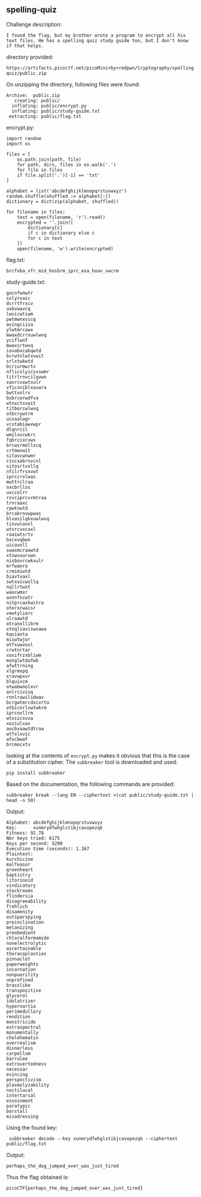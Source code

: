 ## spelling-quiz

Challenge description:
```
I found the flag, but my brother wrote a program to encrypt all his text files. He has a spelling quiz study guide too, but I don't know if that helps.
```

directory provided:
```
https://artifacts.picoctf.net/picoMini+by+redpwn/Cryptography/spelling-quiz/public.zip
```

On unzipping the directory, following files were found:
```
Archive:  public.zip
   creating: public/
  inflating: public/encrypt.py
  inflating: public/study-guide.txt
 extracting: public/flag.txt
```

encrypt.py:
```
import random
import os

files = [
    os.path.join(path, file)
    for path, dirs, files in os.walk('.')
    for file in files
    if file.split('.')[-1] == 'txt'
]

alphabet = list('abcdefghijklmnopqrstuvwxyz')
random.shuffle(shuffled := alphabet[:])
dictionary = dict(zip(alphabet, shuffled))

for filename in files:
    text = open(filename, 'r').read()
    encrypted = ''.join([
        dictionary[c]
        if c in dictionary else c
        for c in text
    ])
    open(filename, 'w').write(encrypted)
```

flag.txt:
```
brcfxba_vfr_mid_hosbrm_iprc_exa_hoav_vwcrm
```

study-guide.txt:
```
gocnfwnwtr
sxlyrxaic
dcrrtfrxcv
uxbvwavcq
lwvicwtiwm
pwtmwnxvicq
avingciisa
ylwtmrcawx
mwaxdcrrxuwlwvq
yciflwnf
mwaxsrtwvq
iovabxcabqwtd
bcrwtnlwtxvwit
srlxtwkwtd
bcriurmwrtv
nflicxlyicsxswmr
titrlrnvcilqvwn
xanrcvxwtxulr
vficxniblxavwra
bwttxnlrv
bxbrcerwdfva
wtnxctxvwit
titborcwlwvq
otbcrywtrm
ucxaalwgr
vcxtabiawvwpr
dlqnrcil
wmilxvcwkrc
fqbrcixcvwx
brcwsrmollxcq
crtmwvwit
sitavcwnwmr
rzvcxabrnvcxl
sitosrtvxllq
nfilrfrsxvwt
iprccrxlwas
mwttrclraa
nxcbrllos
uxccolrr
rzvciprcvrmtraa
trnraaxc
rpwtnwtd
brcabrnvwpwas
blxasilqkxuwlwvq
tinvwlonxl
wtvrcvxcaxl
raaiwtsrtv
bxcxvqbwn
uicavxll
swaxmcraawtd
xtvwvxurvwn
nisbovrcwkxulr
mrfwanra
crmimiwtd
biavtxaxl
swtxvicwxllq
nqllrtwxt
waocwmxr
axnnfxcwtr
nitprcaxkwitra
oterxcwaisr
vewtylierc
ulraawtd
otranxllibrm
xtnqliaviswxawa
kqsiaxta
miswtwjor
otfxuwvoxl
crwtnrtar
xovifrzxbliwm
monglwtdafwb
afwttrning
xlgrmxpq
xravwpxvr
blquixcm
otwabwnolxvr
anlrcivisq
rnnlrawilidwav
bcrgwtmrcdxcvrta
otbicnrlxwtwkrm
iprcnxllrm
wtxsicxvxa
xoziulxav
aocbxaawtdtraa
wtfxlxvic
afxcbwaf
brcmocxtv
```

looking at the contents of ```encrypt.py``` makes it obvious that this is the case of a substitution cipher. The ```subbreaker``` tool is downloaded and used:
```
pip install subbreaker
```

Based on the documentation, the following commands are provided:
```
subbreaker break --lang EN --ciphertext <(cat public/study-guide.txt | head -n 50)
```

Output:
```
Alphabet: abcdefghijklmnopqrstuvwxyz
Key:      xunmrydfwhglstibjcavopezqk
Fitness: 92.78
Nbr keys tried: 6175
Keys per second: 5290
Execution time (seconds): 1.167
Plaintext:
kurchicine
malfeasor
greenheart
baptistry
litorinoid
vindicatory
stockrooms
flindersia
disagreeability
frohlich
disamenity
outsparspying
preinclination
melanizing
preobedient
chloralformamide
nonelectrolytic
ascertainable
thoracoplasties
pinnaclet
paperweights
incarnation
nonpuerility
unprefined
brasslike
transpositive
glycerol
idolatrizer
hyperoartia
perimedullary
rendition
monstricide
extraspectral
monumentally
cholehematin
overrealism
dinnerless
carpellum
barrulee
extrovertedness
necessar
evincing
perspectivism
plasmolyzability
noctilucal
intertarsal
essoinment
paratypic
borstall
misadressing
```

Using the found key:
```
 subbreaker decode --key xunmrydfwhglstibjcavopezqk --ciphertext public/flag.txt
```

Output:
```
perhaps_the_dog_jumped_over_was_just_tired
```


Thus the flag obtained is:
```
picoCTF{perhaps_the_dog_jumped_over_was_just_tired}
```

